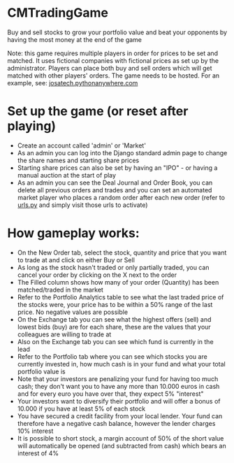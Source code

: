 # CMTradingGame
Buy and sell stocks to grow your portfolio value and beat your opponents by having the most money at the end of the game


Note: this game requires multiple players in order for prices to be set and matched. It uses fictional companies with fictional prices as set up by the administrator. Players can place both buy and sell orders which will get matched with other players' orders. The game needs to be hosted. For an example, see: [josatech.pythonanywhere.com](http://josatech.pythonanywhere.com/orders/exchange/)

# Set up the game (or reset after playing)

- Create an account called 'admin' or 'Market'
- As an admin you can log into the Django standard admin page to change the share names and starting share prices
- Starting share prices can also be set by having an "IPO" - or having a manual auction at the start of play
- As an admin you can see the Deal Journal and Order Book, you can delete all previous orders and trades and you can set an automated market player who places a random order after each new order (refer to [urls.py](JoSaTech/orders/urls.py) and simply visit those urls to activate) 

# How gameplay works:

- On the New Order tab, select the stock, quantity and price that you want to trade at and click on either Buy or Sell
- As long as the stock hasn't traded or only partially traded, you can cancel your order by clicking on the X next to the order
- The Filled column shows how many of your order (Quantity) has been matched/traded in the market
- Refer to the Portfolio Analytics table to see what the last traded price of the stocks were, your price has to be within a 50% range of the last price. No negative values are possible
- On the Exchange tab you can see what the highest offers (sell) and lowest bids (buy) are for each share, these are the values that your colleagues are willing to trade at
- Also on the Exchange tab you can see which fund is currently in the lead
- Refer to the Portfolio tab where you can see which stocks you are currently invested in, how much cash is in your fund and what your total portfolio value is
- Note that your investors are penalizing your fund for having too much cash; they don't want you to have any more than 10.000 euros in cash and for every euro you have over that, they expect 5% "interest"
- Your investors want to diversify their portfolio and will offer a bonus of 10.000 if you have at least 5% of each stock
- You have secured a credit facility from your local lender. Your fund can therefore have a negative cash balance, however the lender charges 10% interest
- It is possible to short stock, a margin account of 50% of the short value will automatically be opened (and subtracted from cash) which bears an interest of 4%
